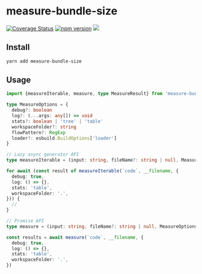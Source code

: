 # measure-bundle-size

[![Coverage Status](https://coveralls.io/repos/github/ambar/vscode-bundle-size/badge.svg?branch=main)](https://coveralls.io/github/ambar/vscode-bundle-size?branch=main)
[![npm version](https://badgen.net/npm/v/measure-bundle-size)](https://www.npmjs.com/package/measure-bundle-size)
![](https://badgen.net/npm/types/measure-bundle-size)

## Install

```sh
yarn add measure-bundle-size
```

## Usage

```ts
import {measureIterable, measure, type MeasureResult} from 'measure-bundle-size'

type MeasureOptions = {
  debug?: boolean
  log?: (...args: any[]) => void
  stats?: boolean | 'tree' | 'table'
  workspaceFolder?: string
  flowPattern?: RegExp
  loader?: esbuild.BuildOptions['loader']
}

// Lazy async generator API
type measureIterable = (input: string, fileName?: string | null, MeasureOptions) => AsyncGenerator<MeasureResult>

for await (const result of measureIterable(`code`, __filename, {
  debug: true,
  log: () => {},
  stats: 'table',
  workspaceFolder: '.',
})) {
  //
}

// Promise API
type measure = (input: string, fileName?: string | null, MeasureOptions) => Promise<MeasureResult[]>

const results = await measure(`code`, __filename, {
  debug: true,
  log: () => {},
  stats: 'table',
  workspaceFolder: '.',
})
```

